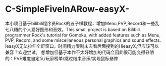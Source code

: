 # C-SimpleFiveInARow-easyX-
本小项目基于bilibili程序员Rock的五子棋教程，增加Menu,PVP,Record和一些乱七八糟的个人爱好图形和音效。This small project is based on Bilibili programmer Rock's tutorial for Gomoku, with added features such as Menu, PVP, Record, and some miscellaneous personal graphics and sound effects.
!easyX无法拉伸全屏窗口，时间精力限制未去看后面搜到的HieasyX,但应该可以兼容？欢迎尝试。
想增加但基于本作不太好增加的代码会因此很可能变得丑陋的：PVE难度自定义/玩家榜单/跳过结束音乐/实现鼠标悬停
